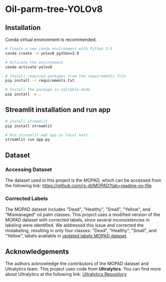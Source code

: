 # Oil-parm-tree-YOLOv8

## Installation

Conda virtual environment is recommended.

```bash
# Create a new conda environment with Python 3.9
conda create -n yolov8 python=3.9

# Activate the environment
conda activate yolov8

# Install required packages from the requirements file
pip install -r requirements.txt

# Install the package in editable mode
pip install -e .

```

## Streamlit installation and run app

```bash
# Install streamlit
pip install streamlit

# Run streamlit web app on local host
streamlit run app.py
```

## Dataset

### Accessing Dataset
The dataset used in this project is the MOPAD, which can be accessed from the following link: https://github.com/rs-dl/MOPAD?tab=readme-ov-file

### Corrected Labels
The MOPAD dataset includes "Dead", "Healthy", "Small", "Yellow", and "Mismanaged" oil palm classes. This project uses a modified version of the MOPAD dataset with corrected labels, since several inconsistencies in labeling were identified. We addressed this issue and corrected the mislabeling, resulting in only four classes: "Dead", "Healthy", "Small", and "Yellow", labels available in [updated labels MOPAD dataset](https://github.com/SIIT-DL/Oil-parm-tree-YOLOv8/tree/main/updated%20labels%20MOPAD%20dataset).  


## Acknowledgements

The authors acknowledge the contributors of the MOPAD dataset and Ultralytics team. This project uses code from **Ultralytics**. You can find more about Ultralytics at the following link: [Ultralytics Repository](https://github.com/ultralytics)
